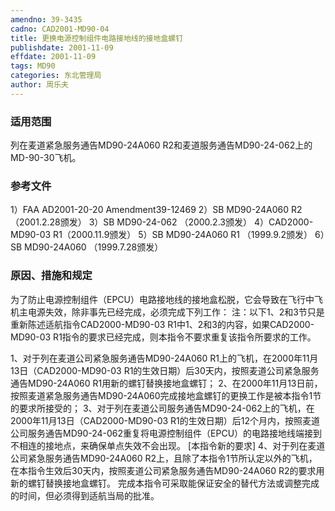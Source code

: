 ```yaml
---
amendno: 39-3435
cadno: CAD2001-MD90-04
title: 更换电源控制组件电路接地线的接地盒螺钉
publishdate: 2001-11-09
effdate: 2001-11-09
tags: MD90
categories: 东北管理局
author: 周乐夫
---
```


### 适用范围 
列在麦道紧急服务通告MD90-24A060 R2和麦道服务通告MD90-24-062上的MD-90-30飞机。

<!--more-->
### 参考文件
1）FAA AD2001-20-20 Amendment39-12469 
2）SB MD90-24A060 R2 （2001.2.28颁发）
 3）SB MD90-24-062 （2000.2.3颁发）
 4）CAD2000-MD90-03 R1（2000.11.9颁发）
 5）SB MD90-24A060 R1 （1999.9.2颁发）
 6）SB MD90-24A060 （1999.7.28颁发）

### 原因、措施和规定 
为了防止电源控制组件（EPCU）电路接地线的接地盒松脱，它会导致在飞行中飞机主电源失效，除非事先已经完成，必须完成下列工作： 注：以下1、2和3节只是重新陈述适航指令CAD2000-MD90-03 R1中1、2和3的内容，如果CAD2000-MD90-03 R1指令的要求已经完成，则本指令不要求重复该指令所要求的工作。 
  
 1、对于列在麦道公司紧急服务通告MD90-24A060 R1上的飞机，在2000年11月13日（CAD2000-MD90-03 R1的生效日期）后30天内，按照麦道公司紧急服务通告MD90-24A060 R1用新的螺钉替换接地盒螺钉； 
 2、在2000年11月13日前，按照麦道紧急服务通告MD90-24A060完成接地盒螺钉的更换工作是被本指令1节的要求所接受的； 
 3、对于列在麦道公司服务通告MD90-24-062上的飞机，在2000年11月13日（CAD2000-MD90-03 R1的生效日期）后12个月内，按照麦道公司服务通告MD90-24-062重复将电源控制组件（EPCU）的电路接地线端接到不相连的接地点，来确保单点失效不会出现。 [本指令新的要求] 
 4、对于列在麦道公司紧急服务通告MD90-24A060 R2上，且除了本指令1节所认定以外的飞机，在本指令生效后30天内，按照麦道公司紧急服务通告MD90-24A060 R2的要求用新的螺钉替换接地盒螺钉。 
    完成本指令可采取能保证安全的替代方法或调整完成的时间，但必须得到适航当局的批准。

